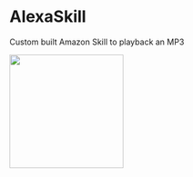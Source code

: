# AlexaSkill
Custom built Amazon Skill to playback an MP3

<img src="https://images-na.ssl-images-amazon.com/images/I/61ikAJnULvL._SL1000_.jpg" width="200" height="200">

